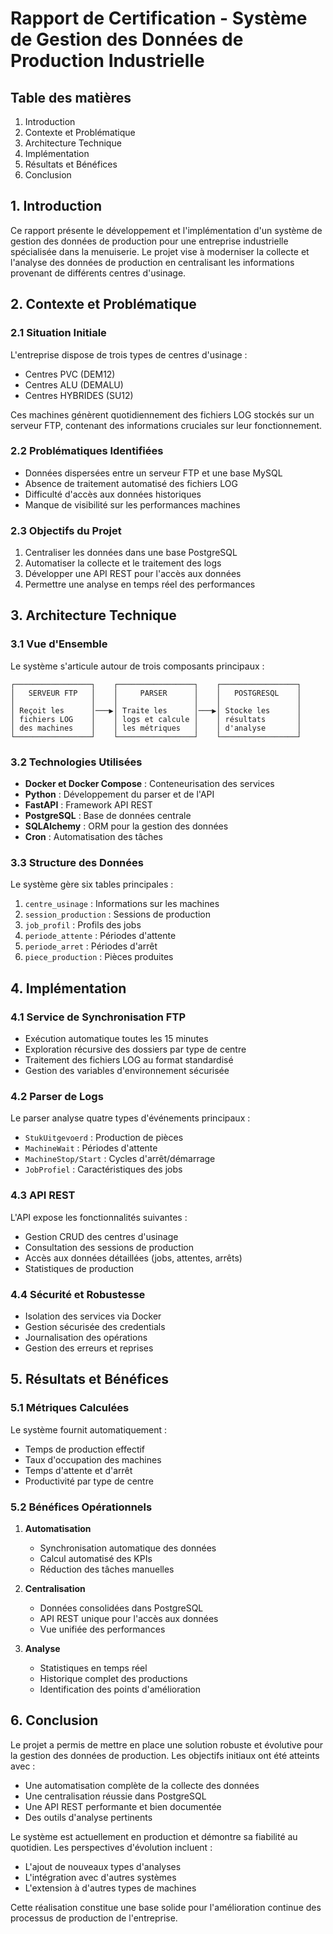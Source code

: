 # Rapport de Certification - Système de Gestion des Données de Production Industrielle

## Table des matières
1. Introduction
2. Contexte et Problématique
3. Architecture Technique
4. Implémentation
5. Résultats et Bénéfices
6. Conclusion

## 1. Introduction

Ce rapport présente le développement et l'implémentation d'un système de gestion des données de production pour une entreprise industrielle spécialisée dans la menuiserie. Le projet vise à moderniser la collecte et l'analyse des données de production en centralisant les informations provenant de différents centres d'usinage.

## 2. Contexte et Problématique

### 2.1 Situation Initiale
L'entreprise dispose de trois types de centres d'usinage :
- Centres PVC (DEM12)
- Centres ALU (DEMALU)
- Centres HYBRIDES (SU12)

Ces machines génèrent quotidiennement des fichiers LOG stockés sur un serveur FTP, contenant des informations cruciales sur leur fonctionnement.

### 2.2 Problématiques Identifiées
- Données dispersées entre un serveur FTP et une base MySQL
- Absence de traitement automatisé des fichiers LOG
- Difficulté d'accès aux données historiques
- Manque de visibilité sur les performances machines

### 2.3 Objectifs du Projet
1. Centraliser les données dans une base PostgreSQL
2. Automatiser la collecte et le traitement des logs
3. Développer une API REST pour l'accès aux données
4. Permettre une analyse en temps réel des performances

## 3. Architecture Technique

### 3.1 Vue d'Ensemble
Le système s'articule autour de trois composants principaux :
```
┌─────────────────┐    ┌─────────────────┐    ┌─────────────────┐
│   SERVEUR FTP   │    │     PARSER      │    │   POSTGRESQL    │
│                 │    │                 │    │                 │
│ Reçoit les      │───▶│ Traite les      │───▶│ Stocke les      │
│ fichiers LOG    │    │ logs et calcule │    │ résultats       │
│ des machines    │    │ les métriques   │    │ d'analyse       │
└─────────────────┘    └─────────────────┘    └─────────────────┘
```

### 3.2 Technologies Utilisées
- **Docker et Docker Compose** : Conteneurisation des services
- **Python** : Développement du parser et de l'API
- **FastAPI** : Framework API REST
- **PostgreSQL** : Base de données centrale
- **SQLAlchemy** : ORM pour la gestion des données
- **Cron** : Automatisation des tâches

### 3.3 Structure des Données
Le système gère six tables principales :
1. `centre_usinage` : Informations sur les machines
2. `session_production` : Sessions de production
3. `job_profil` : Profils des jobs
4. `periode_attente` : Périodes d'attente
5. `periode_arret` : Périodes d'arrêt
6. `piece_production` : Pièces produites

## 4. Implémentation

### 4.1 Service de Synchronisation FTP
- Exécution automatique toutes les 15 minutes
- Exploration récursive des dossiers par type de centre
- Traitement des fichiers LOG au format standardisé
- Gestion des variables d'environnement sécurisée

### 4.2 Parser de Logs
Le parser analyse quatre types d'événements principaux :
- `StukUitgevoerd` : Production de pièces
- `MachineWait` : Périodes d'attente
- `MachineStop/Start` : Cycles d'arrêt/démarrage
- `JobProfiel` : Caractéristiques des jobs

### 4.3 API REST
L'API expose les fonctionnalités suivantes :
- Gestion CRUD des centres d'usinage
- Consultation des sessions de production
- Accès aux données détaillées (jobs, attentes, arrêts)
- Statistiques de production

### 4.4 Sécurité et Robustesse
- Isolation des services via Docker
- Gestion sécurisée des credentials
- Journalisation des opérations
- Gestion des erreurs et reprises

## 5. Résultats et Bénéfices

### 5.1 Métriques Calculées
Le système fournit automatiquement :
- Temps de production effectif
- Taux d'occupation des machines
- Temps d'attente et d'arrêt
- Productivité par type de centre

### 5.2 Bénéfices Opérationnels
1. **Automatisation**
   - Synchronisation automatique des données
   - Calcul automatisé des KPIs
   - Réduction des tâches manuelles

2. **Centralisation**
   - Données consolidées dans PostgreSQL
   - API REST unique pour l'accès aux données
   - Vue unifiée des performances

3. **Analyse**
   - Statistiques en temps réel
   - Historique complet des productions
   - Identification des points d'amélioration

## 6. Conclusion

Le projet a permis de mettre en place une solution robuste et évolutive pour la gestion des données de production. Les objectifs initiaux ont été atteints avec :
- Une automatisation complète de la collecte des données
- Une centralisation réussie dans PostgreSQL
- Une API REST performante et bien documentée
- Des outils d'analyse pertinents

Le système est actuellement en production et démontre sa fiabilité au quotidien. Les perspectives d'évolution incluent :
- L'ajout de nouveaux types d'analyses
- L'intégration avec d'autres systèmes
- L'extension à d'autres types de machines

Cette réalisation constitue une base solide pour l'amélioration continue des processus de production de l'entreprise. 